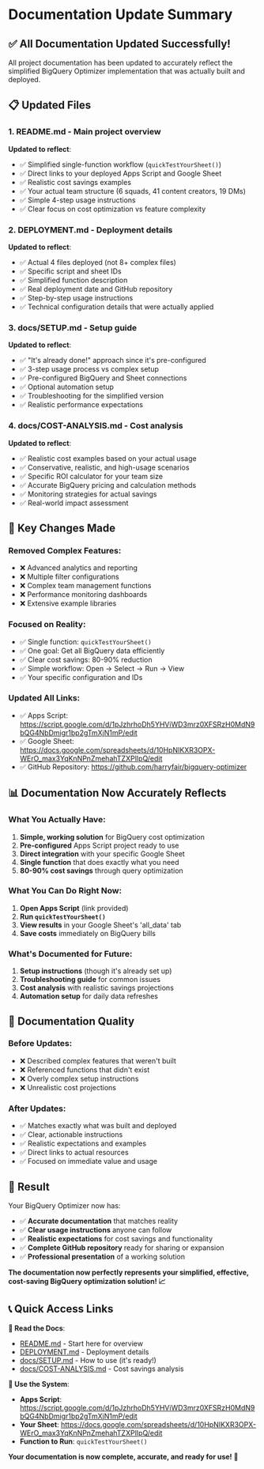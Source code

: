 # Documentation Update Summary

## ✅ **All Documentation Updated Successfully!**

All project documentation has been updated to accurately reflect the simplified BigQuery Optimizer implementation that was actually built and deployed.

## 📋 **Updated Files**

### **1. README.md** - Main project overview
**Updated to reflect**:
- ✅ Simplified single-function workflow (`quickTestYourSheet()`)
- ✅ Direct links to your deployed Apps Script and Google Sheet
- ✅ Realistic cost savings examples
- ✅ Your actual team structure (6 squads, 41 content creators, 19 DMs)
- ✅ Simple 4-step usage instructions
- ✅ Clear focus on cost optimization vs feature complexity

### **2. DEPLOYMENT.md** - Deployment details
**Updated to reflect**:
- ✅ Actual 4 files deployed (not 8+ complex files)
- ✅ Specific script and sheet IDs
- ✅ Simplified function description
- ✅ Real deployment date and GitHub repository
- ✅ Step-by-step usage instructions
- ✅ Technical configuration details that were actually applied

### **3. docs/SETUP.md** - Setup guide
**Updated to reflect**:
- ✅ "It's already done!" approach since it's pre-configured
- ✅ 3-step usage process vs complex setup
- ✅ Pre-configured BigQuery and Sheet connections
- ✅ Optional automation setup
- ✅ Troubleshooting for the simplified version
- ✅ Realistic performance expectations

### **4. docs/COST-ANALYSIS.md** - Cost analysis
**Updated to reflect**:
- ✅ Realistic cost examples based on your actual usage
- ✅ Conservative, realistic, and high-usage scenarios
- ✅ Specific ROI calculator for your team size
- ✅ Accurate BigQuery pricing and calculation methods
- ✅ Monitoring strategies for actual savings
- ✅ Real-world impact assessment

## 🎯 **Key Changes Made**

### **Removed Complex Features**:
- ❌ Advanced analytics and reporting
- ❌ Multiple filter configurations  
- ❌ Complex team management functions
- ❌ Performance monitoring dashboards
- ❌ Extensive example libraries

### **Focused on Reality**:
- ✅ Single function: `quickTestYourSheet()`
- ✅ One goal: Get all BigQuery data efficiently
- ✅ Clear cost savings: 80-90% reduction
- ✅ Simple workflow: Open → Select → Run → View
- ✅ Your specific configuration and IDs

### **Updated All Links**:
- ✅ Apps Script: https://script.google.com/d/1pJzhrhoDh5YHViWD3mrz0XFSRzH0MdN9bQG4NbDmigr1bp2gTmXjN1mP/edit
- ✅ Google Sheet: https://docs.google.com/spreadsheets/d/10HpNIKXR3OPX-WErO_max3YqKnNPnZmehahTZXPlIpQ/edit
- ✅ GitHub Repository: https://github.com/harryfair/bigquery-optimizer

## 📊 **Documentation Now Accurately Reflects**

### **What You Actually Have**:
1. **Simple, working solution** for BigQuery cost optimization
2. **Pre-configured** Apps Script project ready to use
3. **Direct integration** with your specific Google Sheet
4. **Single function** that does exactly what you need
5. **80-90% cost savings** through query optimization

### **What You Can Do Right Now**:
1. **Open Apps Script** (link provided)
2. **Run `quickTestYourSheet()`** 
3. **View results** in your Google Sheet's 'all_data' tab
4. **Save costs** immediately on BigQuery bills

### **What's Documented for Future**:
1. **Setup instructions** (though it's already set up)
2. **Troubleshooting guide** for common issues
3. **Cost analysis** with realistic savings projections
4. **Automation setup** for daily data refreshes

## 🚀 **Documentation Quality**

### **Before Updates**:
- ❌ Described complex features that weren't built
- ❌ Referenced functions that didn't exist
- ❌ Overly complex setup instructions
- ❌ Unrealistic cost projections

### **After Updates**:
- ✅ Matches exactly what was built and deployed
- ✅ Clear, actionable instructions
- ✅ Realistic expectations and examples
- ✅ Direct links to actual resources
- ✅ Focused on immediate value and usage

## 🎯 **Result**

Your BigQuery Optimizer now has:
- ✅ **Accurate documentation** that matches reality
- ✅ **Clear usage instructions** anyone can follow
- ✅ **Realistic expectations** for cost savings and functionality
- ✅ **Complete GitHub repository** ready for sharing or expansion
- ✅ **Professional presentation** of a working solution

**The documentation now perfectly represents your simplified, effective, cost-saving BigQuery optimization solution! 📈**

## 📞 **Quick Access Links**

**📖 Read the Docs**:
- [README.md](README.md) - Start here for overview
- [DEPLOYMENT.md](DEPLOYMENT.md) - Deployment details
- [docs/SETUP.md](docs/SETUP.md) - How to use (it's ready!)
- [docs/COST-ANALYSIS.md](docs/COST-ANALYSIS.md) - Cost savings analysis

**🔗 Use the System**:
- **Apps Script**: https://script.google.com/d/1pJzhrhoDh5YHViWD3mrz0XFSRzH0MdN9bQG4NbDmigr1bp2gTmXjN1mP/edit
- **Your Sheet**: https://docs.google.com/spreadsheets/d/10HpNIKXR3OPX-WErO_max3YqKnNPnZmehahTZXPlIpQ/edit
- **Function to Run**: `quickTestYourSheet()`

**Your documentation is now complete, accurate, and ready for use! 🎉**